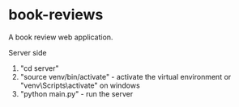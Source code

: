 # book-reviews

A book review web application.

Server side

1. "cd server"
2. "source venv/bin/activate" - activate the virtual environment
   or "venv\Scripts\activate" on windows
3. "python main.py" - run the server
